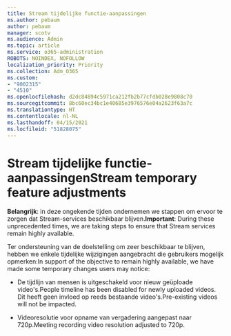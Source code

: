 ```yaml
---
title: Stream tijdelijke functie-aanpassingen
ms.author: pebaum
author: pebaum
manager: scotv
ms.audience: Admin
ms.topic: article
ms.service: o365-administration
ROBOTS: NOINDEX, NOFOLLOW
localization_priority: Priority
ms.collection: Adm_O365
ms.custom:
- "9002315"
- "4510"
ms.openlocfilehash: d2dc84894c5971ca212fb2b77cfdb028e9808c70
ms.sourcegitcommit: 8bc60ec34bc1e40685e3976576e04a2623f63a7c
ms.translationtype: HT
ms.contentlocale: nl-NL
ms.lasthandoff: 04/15/2021
ms.locfileid: "51828075"
---
```

# <a name="stream-temporary-feature-adjustments"></a><span data-ttu-id="26564-102">Stream tijdelijke functie-aanpassingen</span><span class="sxs-lookup"><span data-stu-id="26564-102">Stream temporary feature adjustments</span></span>

<span data-ttu-id="26564-103">**Belangrijk**: in deze ongekende tijden ondernemen we stappen om ervoor te zorgen dat Stream-services beschikbaar blijven.</span><span class="sxs-lookup"><span data-stu-id="26564-103">**Important**: During these unprecedented times, we are taking steps to ensure that Stream services remain highly available.</span></span>

<span data-ttu-id="26564-104">Ter ondersteuning van de doelstelling om zeer beschikbaar te blijven, hebben we enkele tijdelijke wijzigingen aangebracht die gebruikers mogelijk opmerken:</span><span class="sxs-lookup"><span data-stu-id="26564-104">In support of the objective to remain highly available, we have made some temporary changes users may notice:</span></span> 

- <span data-ttu-id="26564-105">De tijdlijn van mensen is uitgeschakeld voor nieuw geüploade video's.</span><span class="sxs-lookup"><span data-stu-id="26564-105">People timeline has been disabled for newly uploaded videos.</span></span> <span data-ttu-id="26564-106">Dit heeft geen invloed op reeds bestaande video's.</span><span class="sxs-lookup"><span data-stu-id="26564-106">Pre-existing videos will not be impacted.</span></span>

- <span data-ttu-id="26564-107">Videoresolutie voor opname van vergadering aangepast naar 720p.</span><span class="sxs-lookup"><span data-stu-id="26564-107">Meeting recording video resolution adjusted to 720p.</span></span>
